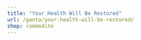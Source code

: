 ```yaml
---
title: "Your Health Will Be Restored"
url: /ganta/your-health-will-be-restored/
shop: commodité
---
```

